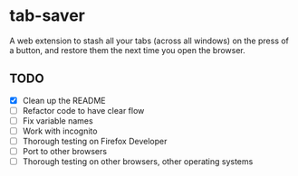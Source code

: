 # tab-saver

A web extension to stash all your tabs (across all windows) on the press of a button, and restore them the next time you open the browser.

## TODO
- [x] Clean up the README
- [ ] Refactor code to have clear flow
- [ ] Fix variable names
- [ ] Work with incognito
- [ ] Thorough testing on Firefox Developer
- [ ] Port to other browsers
- [ ] Thorough testing on other browsers, other operating systems